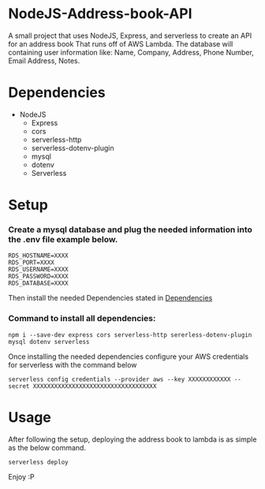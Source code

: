 # NodeJS-Address-book-API

A small project that uses NodeJS, Express, and serverless to create an API for an address book That runs off of AWS Lambda. The database will containing user information like: Name, Company, Address, Phone Number, Email Address, Notes.

# Dependencies
- NodeJS
  - Express
  - cors
  - serverless-http
  - serverless-dotenv-plugin
  - mysql
  - dotenv
  - Serverless

# Setup
### Create a mysql database and plug the needed information into the .env file example below.
```
RDS_HOSTNAME=XXXX
RDS_PORT=XXXX
RDS_USERNAME=XXXX
RDS_PASSWORD=XXXX
RDS_DATABASE=XXXX
```
Then install the needed Dependencies stated in [Dependencies](#Dependencies)
### Command to install all dependencies:
```console
npm i --save-dev express cors serverless-http sererless-dotenv-plugin mysql dotenv serverless
```
Once installing the needed dependencies configure your AWS credentials for serverless with the command below
```console
serverless config credentials --provider aws --key XXXXXXXXXXXX --secret XXXXXXXXXXXXXXXXXXXXXXXXXXXXXXXXXXX
```
# Usage
After following the setup, deploying the address book to lambda is as simple as the below command.
```console
serverless deploy
```

Enjoy :P
